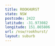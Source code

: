 ```yaml
---
title: ROOKHURST
state: NSW
postcode: 2422
latitude: -31.973082
longitude: 151.865806
url: /nsw/rookhurst/
layout: suburb
---
```

